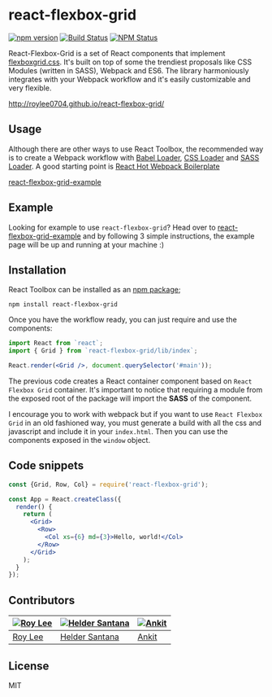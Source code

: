 # react-flexbox-grid
[![npm version](https://badge.fury.io/js/react-flexbox-grid.svg)](https://badge.fury.io/js/react-flexbox-grid)
[![Build Status](https://travis-ci.org/roylee0704/react-flexbox-grid.svg)](https://travis-ci.org/roylee0704/react-flexbox-grid)
[![NPM Status](http://img.shields.io/npm/dm/react-flexbox-grid.svg?style=flat-square)](https://www.npmjs.org/package/react-flexbox-grid)


React-Flexbox-Grid is a set of React components that implement [flexboxgrid.css](https://goo.gl/imrHBZ). It's built on top of some the trendiest proposals like CSS Modules (written in SASS), Webpack and ES6. The library harmoniously integrates with your Webpack workflow and it's easily customizable and very flexible.


http://roylee0704.github.io/react-flexbox-grid/


Usage
-----

Although there are other ways to use React Toolbox, the recommended way is to create a Webpack workflow with [Babel Loader](https://github.com/babel/babel-loader), [CSS Loader](https://github.com/webpack/css-loader) and [SASS Loader](https://github.com/jtangelder/sass-loader). A good starting point is [React Hot Webpack Boilerplate](https://github.com/gaearon/react-hot-boilerplate)

[react-flexbox-grid-example](https://github.com/roylee0704/react-flexbox-grid-example)

Example
-------
Looking for example to use `react-flexbox-grid`? Head over to [react-flexbox-grid-example](https://github.com/roylee0704/react-flexbox-grid-example) and by following 3 simple instructions, the example page will be up and running at your machine :)


Installation
------------

React Toolbox can be installed as an [npm package](https://www.npmjs.com/package/react-flexbox-grid);

```
npm install react-flexbox-grid
```


Once you have the workflow ready, you can just require and use the components:

```jsx
import React from `react`;
import { Grid } from `react-flexbox-grid/lib/index`;

React.render(<Grid />, document.querySelector('#main'));
```

The previous code creates a React container component based on `React Flexbox Grid` container. It's important to notice that requiring a module from the exposed root of the package will import the **SASS** of the component.


I encourage you to work with webpack but if you want to use `React Flexbox Grid` in an old fashioned way, you must generate a build with all the css and javascript and include it in your `index.html`. Then you can use the components exposed in the `window` object.


Code snippets
------------
```jsx
const {Grid, Row, Col} = require('react-flexbox-grid');

const App = React.createClass({
  render() {
    return (
      <Grid>
        <Row>
          <Col xs={6} md={3}>Hello, world!</Col>
        </Row>
      </Grid>
    );
  }
});
```
Contributors
-----------
[![Roy Lee](https://avatars0.githubusercontent.com/u/3850661?v=3&s=144)](https://github.com/roylee0704/) | [![Helder Santana](https://avatars1.githubusercontent.com/u/134727?v=3&s=144)](https://github.com/heldr/) | [![Ankit](https://avatars0.githubusercontent.com/u/1939352?v=3&s=144)](https://github.com/ankitduseja/)
---|---|---
[Roy Lee](https://github.com/roylee0704) | [Helder Santana](https://github.com/heldr/) | [Ankit](https://github.com/ankitduseja/)

License
-------
MIT
